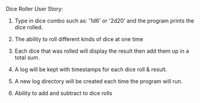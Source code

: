Dice Roller User Story:

1) Type in dice combo such as: '1d6' or '2d20' and the program prints the dice rolled.

2) The ability to roll different kinds of dice at one time

3) Each dice that was rolled will display the result then add them up in a total sum.

4) A log will be kept with timestamps for each dice roll & result.

5) A new log directory will be created each time the program will run.

6) Ability to add and subtract to dice rolls